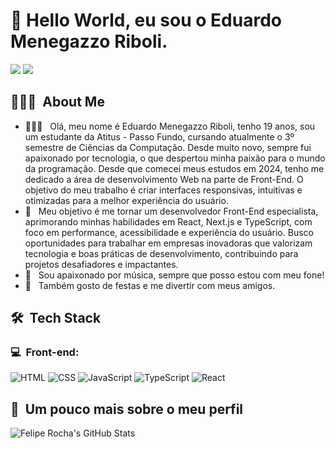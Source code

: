 <h1>👋 Hello World, eu sou o Eduardo Menegazzo Riboli.</h1>

<div> 
  <a href="https://www.instagram.com/eduardo_menegazzo_/" target="_blank"><img src="https://img.shields.io/badge/-Instagram-%23E4405F?style=for-the-badge&logo=instagram&logoColor=white" target="_blank"></a>
  <a href="https://www.linkedin.com/in/eduardo-menegazzo-riboli-16265630a/" target="_blank"><img src="https://img.shields.io/badge/-LinkedIn-%230077B5?style=for-the-badge&logo=linkedin&logoColor=white" target="_blank"></a> 
</div>

<h2> 👨🏻‍💻 &nbsp;About Me </h2>

- 👨🏻‍💻 &nbsp; Olá, meu nome é Eduardo Menegazzo Riboli, tenho 19 anos, sou um estudante da Atitus - Passo Fundo, cursando atualmente o 3º semestre de Ciências da Computação. 
Desde muito novo, sempre fui apaixonado por tecnologia, o que despertou minha paixão para o mundo da programação. Desde que comecei meus estudos em 2024, tenho me dedicado a área de desenvolvimento Web na parte de Front-End. O objetivo do meu trabalho é criar interfaces responsivas, intuitivas e otimizadas para a melhor experiência do usuário.
- 🚀 &nbsp; Meu objetivo é me tornar um desenvolvedor Front-End especialista, aprimorando minhas habilidades em React, Next.js e TypeScript, com foco em performance, acessibilidade e experiência do usuário. Busco oportunidades para trabalhar em empresas inovadoras que valorizam tecnologia e boas práticas de desenvolvimento, contribuindo para projetos desafiadores e impactantes.
- 🎵 &nbsp; Sou apaixonado por música, sempre que posso estou com meu fone!
- 🪩 &nbsp; Também gosto de festas e me divertir com meus amigos.

<h2> 🛠 &nbsp;Tech Stack</h2>
<h3>💻 &nbsp;Front-end:</h3>

![HTML](https://img.shields.io/badge/-HTML-333333?style=flat&logo=HTML5)
![CSS](https://img.shields.io/badge/-CSS-333333?style=flat&logo=CSS3&logoColor=1572B6)
![JavaScript](https://img.shields.io/badge/-JavaScript-333333?style=flat&logo=javascript)
![TypeScript](https://img.shields.io/badge/-TypeScript-333333?style=flat&logo=typescript&logoColor=2D79C7)
![React](https://img.shields.io/badge/-React-333333?style=flat&logo=react)

<h2>🚀 &nbsp;Um pouco mais sobre o meu perfil</h2>

![Felipe Rocha's GitHub Stats](https://github-readme-stats.vercel.app/api?username=EduardoMenen&show_icons=true&theme=dracula)
